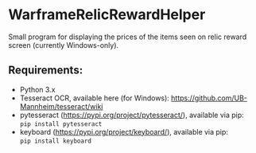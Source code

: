 # WarframeRelicRewardHelper

Small program for displaying the prices of the items seen on relic reward screen (currently Windows-only).

## Requirements:
- Python 3.x
- Tesseract OCR, available here (for Windows): https://github.com/UB-Mannheim/tesseract/wiki
- pytesseract (https://pypi.org/project/pytesseract/), available via pip:  
  `pip install pytesseract`
- keyboard (https://pypi.org/project/keyboard/), available via pip:  
  `pip install keyboard`
